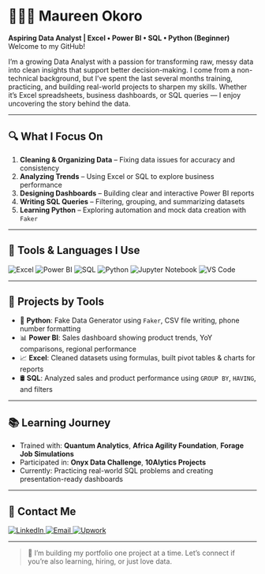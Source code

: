 # 👩🏽‍💻 Maureen Okoro

**Aspiring Data Analyst | Excel • Power BI • SQL • Python (Beginner)**  
Welcome to my GitHub!

I’m a growing Data Analyst with a passion for transforming raw, messy data into clean insights that support better decision-making. I come from a non-technical background, but I’ve spent the last several months training, practicing, and building real-world projects to sharpen my skills. Whether it’s Excel spreadsheets, business dashboards, or SQL queries — I enjoy uncovering the story behind the data.

---

## 🔍 What I Focus On

1. **Cleaning & Organizing Data** – Fixing data issues for accuracy and consistency  
2. **Analyzing Trends** – Using Excel or SQL to explore business performance  
3. **Designing Dashboards** – Building clear and interactive Power BI reports  
4. **Writing SQL Queries** – Filtering, grouping, and summarizing datasets  
5. **Learning Python** – Exploring automation and mock data creation with `Faker`

---

## 🧰 Tools & Languages I Use

<p align="left">
  <img src="https://img.shields.io/badge/Excel-217346?style=flat-square&logo=microsoft-excel&logoColor=white" alt="Excel" />
  <img src="https://img.shields.io/badge/Power%20BI-F2C811?style=flat-square&logo=powerbi&logoColor=black" alt="Power BI" />
  <img src="https://img.shields.io/badge/SQL-336791?style=flat-square&logo=postgresql&logoColor=white" alt="SQL" />
  <img src="https://img.shields.io/badge/Python-3776AB?style=flat-square&logo=python&logoColor=white" alt="Python" />
  <img src="https://img.shields.io/badge/Jupyter-F37626?style=flat-square&logo=jupyter&logoColor=white" alt="Jupyter Notebook" />
  <img src="https://img.shields.io/badge/VS%20Code-007ACC?style=flat-square&logo=visual-studio-code&logoColor=white" alt="VS Code" />
</p>

---

## 💼 Projects by Tools

- 🐍 **Python**: Fake Data Generator using `Faker`, CSV file writing, phone number formatting  
- 📊 **Power BI**: Sales dashboard showing product trends, YoY comparisons, regional performance  
- 📈 **Excel**: Cleaned datasets using formulas, built pivot tables & charts for reports  
- 🛢️ **SQL**: Analyzed sales and product performance using `GROUP BY`, `HAVING`, and filters

---

## 📚 Learning Journey

- Trained with: **Quantum Analytics**, **Africa Agility Foundation**, **Forage Job Simulations**
- Participated in: **Onyx Data Challenge**, **10Alytics Projects**
- Currently: Practicing real-world SQL problems and creating presentation-ready dashboards

---

## 💬 Contact Me

<p align="left">
  <a href="https://ng.linkedin.com/in/maureen-okoro-8a1972245" target="_blank">
    <img src="https://img.shields.io/badge/LinkedIn-0A66C2?style=flat-square&logo=linkedin&logoColor=white" alt="LinkedIn" />
  </a>
  <a href="mailto:okoromaureen590@gmail.com" target="_blank">
    <img src="https://img.shields.io/badge/Gmail-D14836?style=flat-square&logo=gmail&logoColor=white" alt="Email" />
  </a>
  <a href="https://www.upwork.com/freelancers/~01862c020d0171e234?mp_source=share”target="_blank">
    <img src="https://img.shields.io/badge/Upwork-6fda44?style=flat-square&logo=upwork&logoColor=white" alt="Upwork" />
  </a>
</p>

---

> 🎯 I’m building my portfolio one project at a time. Let’s connect if you’re also learning, hiring, or just love data.


<!--
**mauree155/mauree155** is a ✨ _special_ ✨ repository because its `README.md` (this file) appears on your GitHub profile.

Here are some ideas to get you started:

- 🔭 I’m currently working on ...
- 🌱 I’m currently learning ...
- 👯 I’m looking to collaborate on ...
- 🤔 I’m looking for help with ...
- 💬 Ask me about ...
- 📫 How to reach me: ...
- 😄 Pronouns: ...
- ⚡ Fun fact: ...
-->
